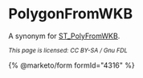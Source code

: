 # PolygonFromWKB

A synonym for [ST\_PolyFromWKB](st_polyfromwkb.md).

<sub>_This page is licensed: CC BY-SA / Gnu FDL_</sub>

{% @marketo/form formId="4316" %}

